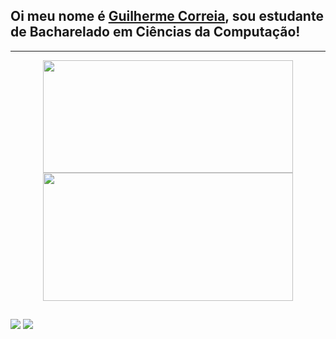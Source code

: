 ## Oi meu nome é <a href="https://www.linkedin.com/in/guilhermecorreiadutra/">Guilherme Correia<a/>, sou estudante de Bacharelado em Ciências da Computação!</h1>

<hr>
<div align="center">
  <a href="https://github.com/GuiiCorreia">
  <img height="180" width="400" src="https://github-readme-stats.vercel.app/api?username=GuiiCorreia&show_icons=true&theme=radical&include_all_commits=true&count_private=true"/>
  <img height="205" width="400" src="https://github-readme-stats.vercel.app/api/top-langs/?username=GuiiCorreia&layout=compact&langs_count=7&theme=radical"/>
</div>
<div style="display: inline_block">
 

</div>
  
  ##
 
<div> 
  
  <a href="https://www.instagram.com/guii.dutra/" target="_blank"><img src="https://img.shields.io/badge/-Instagram-%23E4405F?style=for-the-badge&logo=instagram&logoColor=white" target="_blank"></a>
  <a href = "https://api.whatsapp.com/send/?phone=5562981798421&text&app_absent=0"><img src="https://img.shields.io/badge/WhatsApp-25D366?style=for-the-badge&logo=whatsapp&logoColor=white"></a>
  
 
</div>
